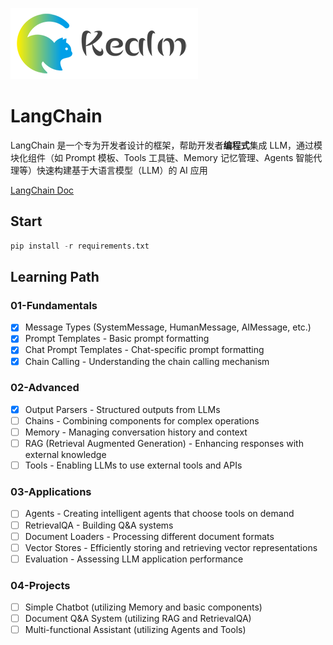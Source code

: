![logo](../../shared/static/imgs/logo-kealm.png)

# LangChain

LangChain 是一个专为开发者设计的框架，帮助开发者**编程式**集成 LLM，通过模块化组件（如 Prompt 模板、Tools 工具链、Memory 记忆管理、Agents 智能代理等）快速构建基于大语言模型（LLM）的 AI 应用

[LangChain Doc](https://js.langchain.com/docs/introduction/)

## Start

```py
pip install -r requirements.txt
```

## Learning Path

### 01-Fundamentals
- [x] Message Types (SystemMessage, HumanMessage, AIMessage, etc.)
- [x] Prompt Templates - Basic prompt formatting
- [x] Chat Prompt Templates - Chat-specific prompt formatting
- [x] Chain Calling - Understanding the chain calling mechanism

### 02-Advanced
- [x] Output Parsers - Structured outputs from LLMs
- [ ] Chains - Combining components for complex operations
- [ ] Memory - Managing conversation history and context
- [ ] RAG (Retrieval Augmented Generation) - Enhancing responses with external knowledge
- [ ] Tools - Enabling LLMs to use external tools and APIs

### 03-Applications
- [ ] Agents - Creating intelligent agents that choose tools on demand
- [ ] RetrievalQA - Building Q&A systems
- [ ] Document Loaders - Processing different document formats
- [ ] Vector Stores - Efficiently storing and retrieving vector representations
- [ ] Evaluation - Assessing LLM application performance

### 04-Projects
- [ ] Simple Chatbot (utilizing Memory and basic components)
- [ ] Document Q&A System (utilizing RAG and RetrievalQA)
- [ ] Multi-functional Assistant (utilizing Agents and Tools)